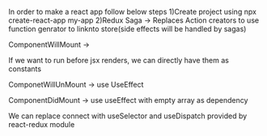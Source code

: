 In order to make a react app follow below steps
1)Create project using npx create-react-app my-app
2)Redux Saga -> Replaces Action creators to use function genrator to linknto store(side effects will be handled by sagas)


ComponentWillMount ->

If we want to run before jsx renders, we can directly have them as constants

ComponetWillUnMount ->
use UseEffect

ComponentDidMount -> use useEffect with empty array as dependency


We can replace connect with useSelector and useDispatch provided by react-redux module
